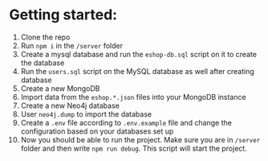 # Getting started:

1. Clone the repo
1. Run `npm i` in the `/server` folder
1. Create a mysql database and run the `eshop-db.sql` script on it to create the database
1. Run the `users.sql` script on the MySQL database as well after creating database
1. Create a new MongoDB
1. Import data from the `eshop.*.json` files into your MongoDB instance
1. Create a new Neo4j database
1. User `neo4j.dump` to import the database
1. Create a `.env` file according to `.env.example` file and change the configuration based on your databases set up
1. Now you should be able to run the project. Make sure you are in `/server` folder and then write `npm run debug`. This script will start the project.
